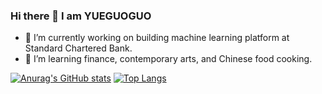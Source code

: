 ### Hi there 👋 I am YUEGUOGUO

- 🔭 I’m currently working on building machine learning platform at Standard Chartered Bank.
- 🌱 I’m learning finance, contemporary arts, and Chinese food cooking.

[![Anurag's GitHub stats](https://github-readme-stats.vercel.app/api?username=yueguoguo)](https://github.com/anuraghazra/github-readme-stats&&count_private=true&show_icons=true)
[![Top Langs](https://github-readme-stats.vercel.app/api/top-langs/?username=yueguoguo)](https://github.com/anuraghazra/github-readme-stats)